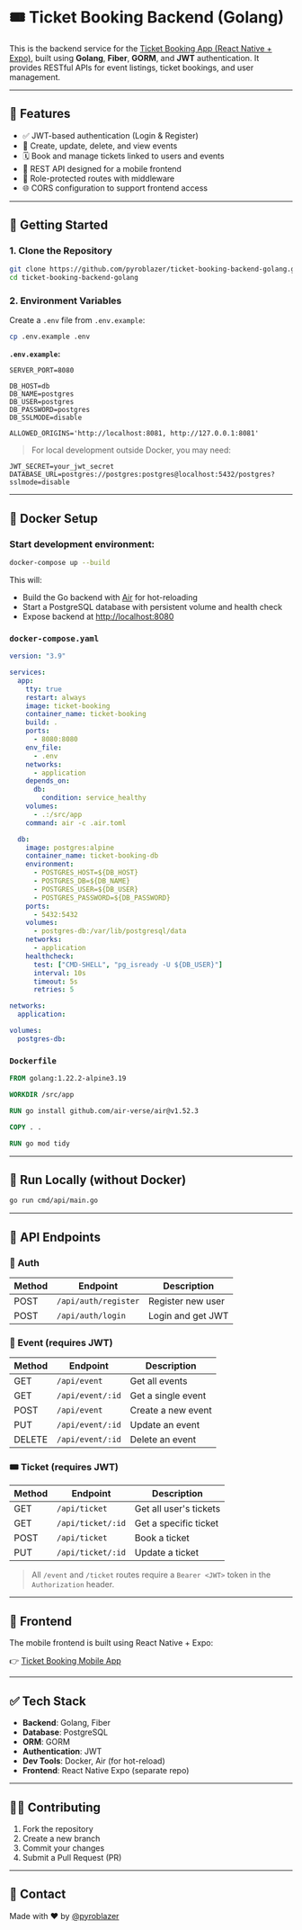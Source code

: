 # 🎟️ Ticket Booking Backend (Golang)

This is the backend service for the [Ticket Booking App (React Native + Expo)](https://github.com/pyroblazer/ticket-booking-mobile-react-native-expo), built using **Golang**, **Fiber**, **GORM**, and **JWT** authentication. It provides RESTful APIs for event listings, ticket bookings, and user management.

---

## 🧩 Features

* ✅ JWT-based authentication (Login & Register)
* 🎫 Create, update, delete, and view events
* 🗓️ Book and manage tickets linked to users and events
* 🧾 REST API designed for a mobile frontend
* 🔐 Role-protected routes with middleware
* 🌐 CORS configuration to support frontend access

---

## 🚀 Getting Started

### 1. Clone the Repository

```bash
git clone https://github.com/pyroblazer/ticket-booking-backend-golang.git
cd ticket-booking-backend-golang
```

### 2. Environment Variables

Create a `.env` file from `.env.example`:

```bash
cp .env.example .env
```

**`.env.example`:**

```env
SERVER_PORT=8080

DB_HOST=db
DB_NAME=postgres
DB_USER=postgres
DB_PASSWORD=postgres
DB_SSLMODE=disable

ALLOWED_ORIGINS='http://localhost:8081, http://127.0.0.1:8081'
```

> For local development outside Docker, you may need:

```env
JWT_SECRET=your_jwt_secret
DATABASE_URL=postgres://postgres:postgres@localhost:5432/postgres?sslmode=disable
```

---

## 🐳 Docker Setup

### Start development environment:

```bash
docker-compose up --build
```

This will:

* Build the Go backend with [Air](https://github.com/air-verse/air) for hot-reloading
* Start a PostgreSQL database with persistent volume and health check
* Expose backend at [http://localhost:8080](http://localhost:8080)

### `docker-compose.yaml`

```yaml
version: "3.9"

services:
  app:
    tty: true
    restart: always
    image: ticket-booking
    container_name: ticket-booking
    build: .
    ports:
      - 8080:8080
    env_file:
      - .env
    networks:
      - application
    depends_on:
      db:
        condition: service_healthy
    volumes:
      - .:/src/app
    command: air -c .air.toml

  db:
    image: postgres:alpine
    container_name: ticket-booking-db
    environment:
      - POSTGRES_HOST=${DB_HOST}
      - POSTGRES_DB=${DB_NAME}
      - POSTGRES_USER=${DB_USER}
      - POSTGRES_PASSWORD=${DB_PASSWORD}
    ports:
      - 5432:5432
    volumes:
      - postgres-db:/var/lib/postgresql/data
    networks:
      - application
    healthcheck:
      test: ["CMD-SHELL", "pg_isready -U ${DB_USER}"]
      interval: 10s
      timeout: 5s
      retries: 5

networks:
  application:

volumes:
  postgres-db:
```

### `Dockerfile`

```Dockerfile
FROM golang:1.22.2-alpine3.19

WORKDIR /src/app

RUN go install github.com/air-verse/air@v1.52.3

COPY . .

RUN go mod tidy
```

---

## 🧪 Run Locally (without Docker)

```bash
go run cmd/api/main.go
```

---

## 📡 API Endpoints

### 🔑 Auth

| Method | Endpoint             | Description       |
| ------ | -------------------- | ----------------- |
| POST   | `/api/auth/register` | Register new user |
| POST   | `/api/auth/login`    | Login and get JWT |

### 📅 Event (requires JWT)

| Method | Endpoint         | Description        |
| ------ | ---------------- | ------------------ |
| GET    | `/api/event`     | Get all events     |
| GET    | `/api/event/:id` | Get a single event |
| POST   | `/api/event`     | Create a new event |
| PUT    | `/api/event/:id` | Update an event    |
| DELETE | `/api/event/:id` | Delete an event    |

### 🎟 Ticket (requires JWT)

| Method | Endpoint          | Description            |
| ------ | ----------------- | ---------------------- |
| GET    | `/api/ticket`     | Get all user's tickets |
| GET    | `/api/ticket/:id` | Get a specific ticket  |
| POST   | `/api/ticket`     | Book a ticket          |
| PUT    | `/api/ticket/:id` | Update a ticket        |

> All `/event` and `/ticket` routes require a `Bearer <JWT>` token in the `Authorization` header.

---

## 📲 Frontend

The mobile frontend is built using React Native + Expo:

👉 [Ticket Booking Mobile App](https://github.com/pyroblazer/ticket-booking-mobile-react-native-expo)

---

## ✅ Tech Stack

* **Backend**: Golang, Fiber
* **Database**: PostgreSQL
* **ORM**: GORM
* **Authentication**: JWT
* **Dev Tools**: Docker, Air (for hot-reload)
* **Frontend**: React Native Expo (separate repo)

---

## 🧑‍💻 Contributing

1. Fork the repository
2. Create a new branch
3. Commit your changes
4. Submit a Pull Request (PR)

---

## 🙋 Contact

Made with ❤️ by [@pyroblazer](https://github.com/pyroblazer)
